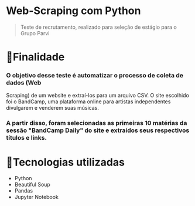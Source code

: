 # Web-Scraping com Python

> Teste de recrutamento, realizado para seleção de estágio para o Grupo Parvi

# 🎯Finalidade

### O objetivo desse teste é automatizar o processo de coleta de dados (Web
Scraping) de um website e extraí-los para um arquivo CSV.  O site escolhido foi o BandCamp, uma plataforma online para artistas independentes divulgarem e venderem suas músicas.

### A partir disso, foram selecionadas as primeiras 10 matérias da sessão "BandCamp Daily" do site e extraídos seus respectivos títulos e links.

# 🚀Tecnologias utilizadas

- Python
- Beautiful Soup
- Pandas
- Jupyter Notebook